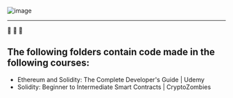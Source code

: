 ![image](https://ccbc.org.br/wp-content/uploads/2020/04/Smart-Contracts-1080x389.jpg)
***
:file_folder: :file_folder: :file_folder:

## The following folders contain code made in the following courses:

* Ethereum and Solidity: The Complete Developer's Guide | Udemy
* Solidity: Beginner to Intermediate Smart Contracts | CryptoZombies

